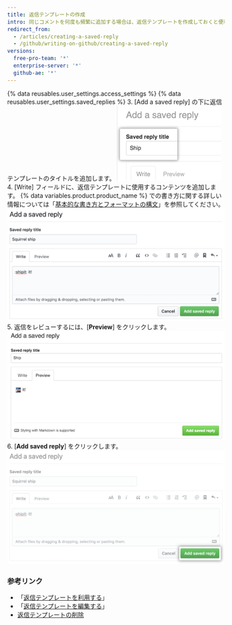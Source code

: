 ```yaml
---
title: 返信テンプレートの作成
intro: 同じコメントを何度も頻繁に追加する場合は、返信テンプレートを作成しておくと便利です。
redirect_from:
  - /articles/creating-a-saved-reply
  - /github/writing-on-github/creating-a-saved-reply
versions:
  free-pro-team: '*'
  enterprise-server: '*'
  github-ae: '*'
---
```

{% data reusables.user_settings.access_settings %}
{% data reusables.user_settings.saved_replies %}
3. [Add a saved reply] の下に返信テンプレートのタイトルを追加します。 ![返信テンプレートタイトル](/assets/images/help/settings/saved-replies-title.png)
4. [Write] フィールドに、返信テンプレートに使用するコンテンツを追加します。 {% data variables.product.product_name %} での書き方に関する詳しい情報については「[基本的な書き方とフォーマットの構文](/articles/basic-writing-and-formatting-syntax)」を参照してください。 ![返信テンプレートを書く](/assets/images/help/settings/saved-replies-settings-adding.png)
5. 返信をレビューするには、[**Preview**] をクリックします。 ![返信テンプレートの追加](/assets/images/help/settings/saved-replies-preview.png)
6. [**Add saved reply**] をクリックします。 ![返信テンプレートの追加](/assets/images/help/settings/saved-replies-add-button.png)

### 参考リンク

- 「[返信テンプレートを利用する](/articles/using-saved-replies)」
- 「[返信テンプレートを編集する](/articles/editing-a-saved-reply)」
- [返信テンプレートの削除](/articles/deleting-a-saved-reply)
